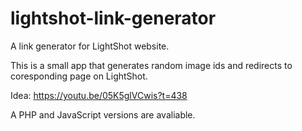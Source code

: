 # lightshot-link-generator
A link generator for LightShot website.

This is a small app that generates random image ids and redirects to coresponding page on LightShot.

Idea: https://youtu.be/05K5glVCwis?t=438

A PHP and JavaScript versions are avaliable.


